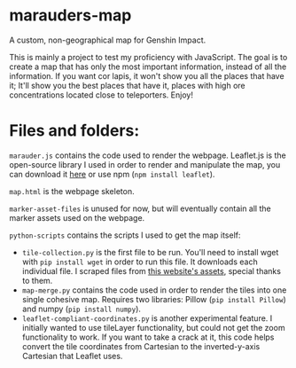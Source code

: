 # marauders-map

 A custom, non-geographical map for Genshin Impact.

 This is mainly a project to test my proficiency with JavaScript. The goal is to create a map that has only the most important information, instead of all the information. If you want cor lapis, it won't show you all the places that have it; It'll show you the best places that have it, places with high ore concentrations located close to teleporters. Enjoy!

# Files and folders:

`marauder.js` contains the code used to render the webpage. Leaflet.js is the open-source library I used in order to render and manipulate the map, you can download it [here](https://leafletjs.com/download.html) or use npm (`npm install leaflet`).

`map.html` is the webpage skeleton. 

`marker-asset-files` is unused for now, but will eventually contain all the marker assets used on the webpage.

`python-scripts` contains the scripts I used to get the map itself:

-   `tile-collection.py` is the first file to be run. You'll need to install wget with `pip install wget` in order to run this file. It downloads each individual file. I scraped files from [this website's assets](https://genshin-impact-map.appsample.com/#/), special thanks to them.
-   `map-merge.py` contains the code used in order to render the tiles into one single cohesive map. Requires two libraries: Pillow (`pip install Pillow`) and numpy (`pip install numpy`).
-   `leaflet-compliant-coordinates.py` is another experimental feature. I initially wanted to use tileLayer functionality, but could not get the zoom functionality to work. If you want to take a crack at it, this code helps convert the tile coordinates from Cartesian to the inverted-y-axis Cartesian that Leaflet uses.
